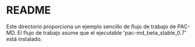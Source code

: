 # README

Este directorio proporciona un ejemplo sencillo de flujo de trabajo de PAC-MD. El flujo de trabajo asume que el ejecutable 'pac-md_beta_stable_0.7' está instalado. 
